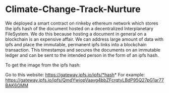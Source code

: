 # Climate-Change-Track-Nurture

We deployed a smart contract on rinkeby ethereum network which stores the ipfs hash of the document hosted on a decentralized Interplanetary FileSystem.
We do this because hosting a document in general on a blockchain is an expensive affair. We can address large amount of data with ipfs and place the immutable, permanent ipfs links into a blockchain transaction.
This timestamps and secures the documents on an immutable ledger and can be sent to the intended person in the form of an ipfs hash.

To get the image from the ipfs hash:

Go to this website: https://gateway.ipfs.io/ipfs/*hash*
For example: https://gateway.ipfs.io/ipfs/QmdYwiopVaavg4bbZFcrqtyLBdP95Q27pG1ar77BAK6GMM

